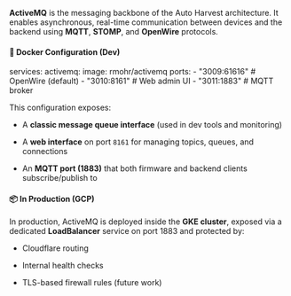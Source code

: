 **ActiveMQ** is the messaging backbone of the Auto Harvest architecture. It enables asynchronous, real-time communication between devices and the backend using **MQTT**, **STOMP**, and **OpenWire** protocols.

#### 🧱 Docker Configuration (Dev)



services:
  activemq:
    image: rmohr/activemq
    ports:
      - "3009:61616"   # OpenWire (default)
      - "3010:8161"    # Web admin UI
      - "3011:1883"    # MQTT broker

This configuration exposes:

- A **classic message queue interface** (used in dev tools and monitoring)
    
- A **web interface** on port `8161` for managing topics, queues, and connections
    
- An **MQTT port (1883)** that both firmware and backend clients subscribe/publish to
    

#### 📦 In Production (GCP)

In production, ActiveMQ is deployed inside the **GKE cluster**, exposed via a dedicated **LoadBalancer** service on port 1883 and protected by:

- Cloudflare routing
    
- Internal health checks
    
- TLS-based firewall rules (future work)